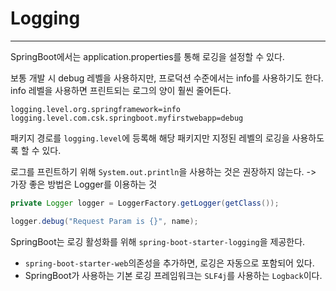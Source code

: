 # Logging
***
SpringBoot에서는 application.properties를 통해 로깅을 설정할 수 있다.

보통 개발 시 debug 레벨을 사용하지만, 프로덕션 수준에서는 info를 사용하기도 한다.
info 레벨을 사용하면 프린트되는 로그의 양이 훨씬 줄어든다.

``` properties
logging.level.org.springframework=info  
logging.level.com.csk.springboot.myfirstwebapp=debug
```
패키지 경로를 `logging.level`에 등록해 해당 패키지만 지정된 레벨의 로깅을 사용하도록 할 수 있다.

로그를 프린트하기 위해 `System.out.println`을 사용하는 것은 권장하지 않는다.
-> 가장 좋은 방법은 Logger를 이용하는 것
``` java
private Logger logger = LoggerFactory.getLogger(getClass());

logger.debug("Request Param is {}", name);
```

SpringBoot는 로깅 활성화를 위해 `spring-boot-starter-logging`을 제공한다.
- `spring-boot-starter-web`의존성을 추가하면, 로깅은 자동으로 포함되어 있다.
- SpringBoot가 사용하는 기본 로깅 프레임워크는 `SLF4j`를 사용하는 `Logback`이다.